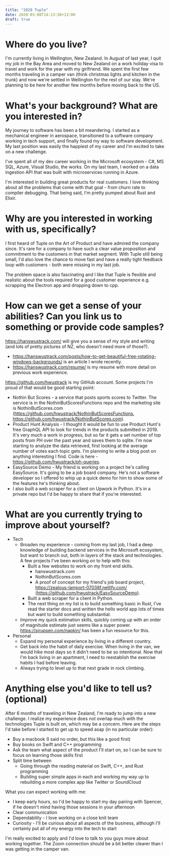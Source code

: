 ```yaml
---
title: "2020 Tuple"
date: 2020-03-08T14:13:58+13:00
draft: true
---
```


# Where do you live?
I'm currently living in Wellington, New Zealand. In August of last year, I quit my job in the Bay Area and moved to New Zealand on a work holiday visa to travel and work for the year with my girlfriend. We spent the first few months traveling in a camper van (think christmas lights and kitchen in the trunk) and now we're settled in Wellington for the rest of our stay. We're planning to be here for another few months before moving back to the US.

# What's your background? What are you interested in?
My journey to software has been a bit meandering. I started as a mechanical engineer in aerospace, transitioned to a software company working in tech support, and finally found my way to software development. My last position was easily the happiest of my career and I'm excited to take on a new challenge.

I've spent all of my dev career working in the Microsoft ecosystem - C#, MS SQL, Azure, Visual Studio, the works. On my last team, I worked on a data ingestion API that was built with microservices running in Azure.

I'm interested in building great products for real customers. I love thinking about all the problems that come with that goal - from  churn rate to compiler debugging. That being said, I'm pretty pumped about Rust and Elixir.

# Why are you interested in working with us, specifically?
I first heard of Tuple on the Art of Product and have admired the company since. It's rare for a company to have such a clear value proposition and commitment to the customers in that market segment. With Tuple still being small, I'd also love the chance to move fast and have a really tight feedback loop with customers - both were missing in my last job.

The problem space is also fascinating and I like that Tuple is flexible and realistic about the tools required for a good customer experience e.g. scrapping the Electron app and dropping down to cpp.

# How can we get a sense of your abilities? Can you link us to something or provide code samples?
https://hanswustrack.com/ will give you a sense of my style and writing (and lots of pretty pictures of NZ, who doesn't need more of those?).
- https://hanswustrack.com/posts/how-to-get-beautiful-free-rotating-windows-backgrounds/ is an article I wrote recently.
- https://hanswustrack.com/resume/ is my resume with more detail on previous work experience.

https://github.com/hwustrack is my GitHub account. Some projects I'm proud of that would be good starting point:
- Nothin But Scores - a service that posts sports scores to Twitter. The service is in the NothinButScoresFunctions repo and the marketing site is NothinButScores.com (https://github.com/hwustrack/NothinButScoresFunctions, https://github.com/hwustrack/NothinButScores.com).
- Product Hunt Analysis - I thought it would be fun to use Product Hunt's free GraphQL API to look for trends in the products submitted in 2019. It's very much a work in progress, but so far it gets a set number of top posts from PH over the past year and saves them to sqlite. I'm now starting to analyze the data retrieved, first looking at the average number of votes each topic gets. I'm planning to write a blog post on anything interesting I find. Code is here - https://github.com/hwustrack/ph-queries.
- EasySource Demo - My friend is working on a project he's calling EasySource. It's going to be a job board company. He's not a software developer so I offered to whip up a quick demo for him to show some of the features he's thinking about.
- I also built a web scraper for a client on Upwork in Python. It's in a private repo but I'd be happy to share that if you're interested.

# What are you currently trying to improve about yourself?
- Tech
  - Broaden my experience - coming from my last job, I had a deep knowledge of building backend services in the Microsoft ecosystem, but want to branch out, both in layers of the stack and technologies. A few projects I've been working on to help with this:
    - Built a few websites to work on my front end skills.
      - hanswustrack.com
      - NothinButScores.com
      - A proof of concept for my friend's job board project, https://zealous-lamport-07038f.netlify.com/ (https://github.com/hwustrack/EasySourceDemo).
    - Built a web scraper for a client in Python.
    - The next thing on my list is to build something basic in Rust, I've read the starter docs and written the hello world app lots of times but want to build something substantial.
  - Improve my quick estimation skills, quickly coming up with an order of magnitude estimate just seems like a super power. https://sirupsen.com/napkin/ has been a fun resource for this.
- Personal
  - Expand my personal experience by living in a different country.
  - Get back into the habit of daily exercise. When living in the van, we would hike most days so it didn't need to be so intentional. Now that I'm back living in an apartment, I need to reestablish the exercise habits I had before leaving.
  - Always trying to level up to that next grade in rock climbing.

# Anything else you'd like to tell us? (optional)
After 6 months of traveling in New Zealand, I'm ready to jump into a new challenge. I realize my experience does not overlap much with the technologies Tuple is built on, which may be a concern. Here are the steps I'd take before I started to get up to speed asap (in no particular order):
- Buy a macbook (I said no order, but this like a good first)
- Buy books on Swift and C++ programming
- Ask the team what aspect of the product I'll start on, so I can be sure to focus on learning those skills first
- Split time between
  - Going through the reading material on Swift, C++, and Rust programming
  - Building super simple apps in each and working my way up to rebuilding a more complex app like Twitter or SoundCloud

What you can expect working with me:
- I keep early hours, so I'd be happy to start my day pairing with Spencer, if he doesn't mind having those sessions in your afternoon
- Clear communication
- Dependability - I love working on a close knit team
- Curiosity - I'll be curious about all aspects of the business, although I'll certainly put all of my energy into the tech to start

I'm really excited to apply and I'd love to talk to you guys more about working together. The Zoom connection should be a bit better clearer than I was getting in the camper van.
